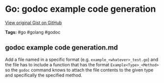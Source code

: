# Go: godoc example code generation 

[View original Gist on GitHub](https://gist.github.com/Integralist/889ab6d1d9052f05de06a6b1ecd1c5a1)

**Tags:** #go #golang #godoc

## godoc example code generation.md

Add a file named in a specific format (e.g. `example_<whatever>_test.go`) and the file has to include a function that has the format `Example<Type>_<Method>` so the `godoc` command knows to attach the file contents to the given type and specifically the specified method.

